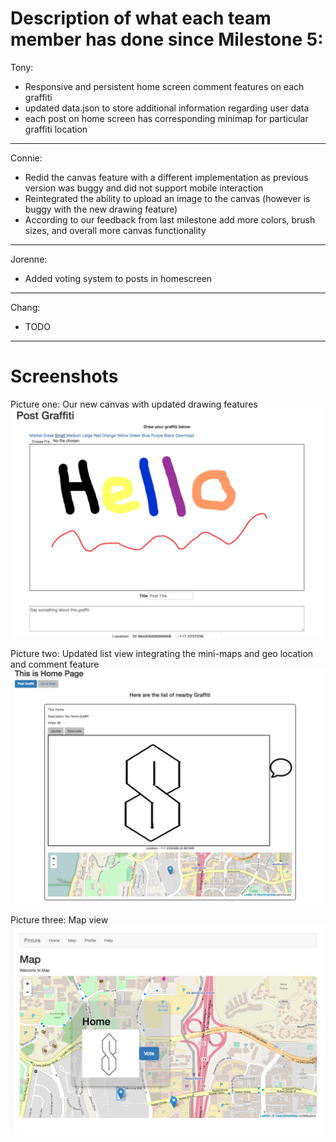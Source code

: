 # Description of what each team member has done since Milestone 5:

Tony:
- Responsive and persistent home screen comment features on each graffiti
- updated data.json to store additional information regarding user data
- each post on home screen has corresponding minimap for particular graffiti location

---

Connie:
- Redid the canvas feature with a different implementation as previous version
  was buggy and did not support mobile interaction
- Reintegrated the ability to upload an image to the canvas (however is buggy with the
  new drawing feature)
- According to our feedback from last milestone add more colors, brush sizes, and 
  overall more canvas functionality

---

Jorenne:
- Added voting system to posts in homescreen

---

Chang:
- TODO

---

# Screenshots 
Picture one: Our new canvas with updated drawing features
![alt tag](/images/milestone7pic1.JPG)

Picture two: Updated list view integrating the mini-maps and geo location and comment feature
![alt tag](/images/milestone7pic2.JPG)

Picture three: Map view
![alt tag](/images/milestone7pic3.JPG)
